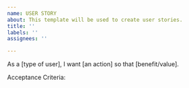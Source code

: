 ```yaml
---
name: USER STORY
about: This template will be used to create user stories.
title: ''
labels: ''
assignees: ''

---
```


As a [type of user], I want [an action] so that [benefit/value].

Acceptance Criteria:
